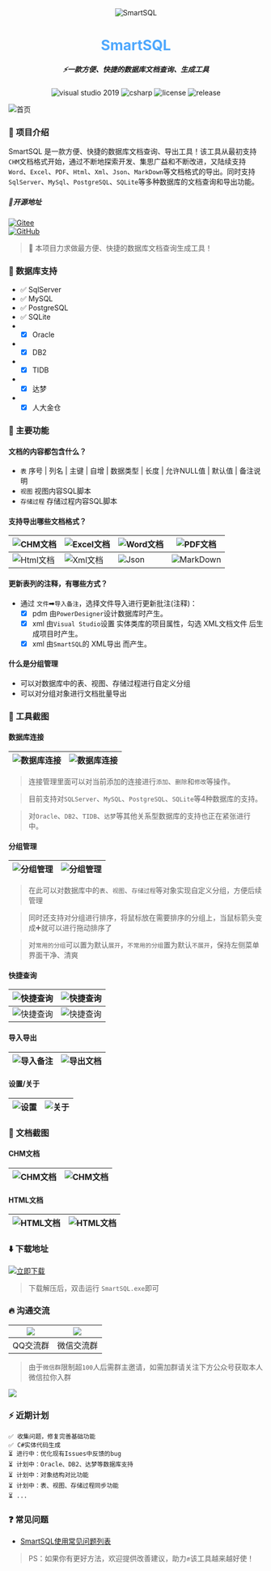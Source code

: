<div align="center">
   <img alt="SmartSQL" src="https://gitee.com/izhaofu/SmartSQL/raw/master/Img/icon.png">
	<h1 align="center" style="color:#4da7fd"><b>SmartSQL</b></h1>
</div>
<div align="center">
<h5 align="center">⚡一款方便、快捷的数据库文档查询、生成工具</h3>
</div>

<p align="center">
<img alt="visual studio 2019" src="https://img.shields.io/badge/Visual Studio-2019-blue.svg">
<img alt="csharp" src="https://img.shields.io/badge/language-csharp-brightgreen.svg">
<img alt="license" src="https://img.shields.io/badge/license-Apache-blue.svg">
<img alt="release" src="https://img.shields.io/badge/release-1.0.3.2-green">
</p>

![首页](https://gitee.com/izhaofu/SmartSQL/raw/master/Img/Banner.png)

### 🚩 项目介绍

SmartSQL 是一款方便、快捷的数据库文档查询、导出工具！该工具从最初支持`CHM`文档格式开始，通过不断地探索开发、集思广益和不断改进，又陆续支持`Word`、`Excel`、`PDF`、`Html`、`Xml`、`Json`、`MarkDown`等文档格式的导出。同时支持`SqlServer`、`MySql`、`PostgreSQL`、`SQLite`等多种数据库的文档查询和导出功能。


##### 🏅开源地址
[![Gitee](https://shields.io/badge/Gitee-https://gitee.com/izhaofu/SmartSQL-green?logo=gitee&style=flat&logoColor=red)](https://gitee.com/izhaofu/SmartSQL)  <br/>
[![GitHub](https://shields.io/badge/GitHub-https%3A%2F%2Fgithub.com%2FTeslaFly01%2FSmartSqlT-green?logo=github&style=flat)](https://github.com/TeslaFly01/SmartSqlT)

> 🚀 本项目力求做最方便、快捷的数据库文档查询生成工具！

### 💎 数据库支持
- ✅ SqlServer
- ✅ MySQL
- ✅ PostgreSQL
- ✅ SQLite
- - [x] Oracle
- - [x] DB2
- - [x] TIDB
- - [x] 达梦
- - [x] 人大金仓

### 📖 主要功能 

#### 文档的内容都包含什么？
- `表` 序号 | 列名 | 主键 | 自增 | 数据类型 | 长度 | 允许NULL值 | 默认值 | 备注说明
- `视图` 视图内容SQL脚本
- `存储过程` 存储过程内容SQL脚本

#### 支持导出哪些文档格式？
![CHM文档](https://gitee.com/izhaofu/SmartSQL/raw/master/Img/docImg/icon/chm.png) | ![Excel文档](https://gitee.com/izhaofu/SmartSQL/raw/master/Img/docImg/icon/excel.png) | ![Word文档](https://gitee.com/izhaofu/SmartSQL/raw/master/Img/docImg/icon/word.png) | ![PDF文档](https://gitee.com/izhaofu/SmartSQL/raw/master/Img/docImg/icon/pdf.png)
--|--|--|--
![Html文档](https://gitee.com/izhaofu/SmartSQL/raw/master/Img/docImg/icon/html.png) | ![Xml文档](https://gitee.com/izhaofu/SmartSQL/raw/master/Img/docImg/icon/xml.png) | ![Json](https://gitee.com/izhaofu/SmartSQL/raw/master/Img/docImg/icon/json.png) | ![MarkDown](https://gitee.com/izhaofu/SmartSQL/raw/master/Img/docImg/icon/markdown.png)

#### 更新表列的注释，有哪些方式？
- 通过 `文件`➡`导入备注`，选择文件导入进行更新批注(注释)：
    - 	[x] pdm 由`PowerDesigner`设计数据库时产生。
    - 	[x] xml 由`Visual Studio`设置 实体类库的项目属性，勾选  XML文档文件 后生成项目时产生。
    - 	[x] xml 由`SmartSQL`的 XML导出 而产生。
  
#### 什么是分组管理
- 可以对数据库中的表、视图、存储过程进行自定义分组
- 可以对分组对象进行文档批量导出

### 🎉 工具截图

#### 数据库连接

![数据库连接](https://gitee.com/izhaofu/SmartSQL/raw/master/Img/sshot-ConnectType.png)|![数据库连接](https://gitee.com/izhaofu/SmartSQL/raw/master/Img/sshot-Connect.png)
--|--

> 连接管理里面可以对当前添加的连接进行`添加`、`删除`和`修改`等操作。
 
> 目前支持对`SQLServer`、`MySQL`、`PostgreSQL`、`SQLite`等4种数据库的支持。

> 对`Oracle`、`DB2`、`TIDB`、`达梦`等其他关系型数据库的支持也正在紧张进行中。

#### 分组管理
![分组管理](https://gitee.com/izhaofu/SmartSQL/raw/master/Img/sshot-Group.png)|![分组管理](https://gitee.com/izhaofu/SmartSQL/raw/master/Img/sshot-GroupObject.png)
--|--

>  在此可以对数据库中的`表`、`视图`、`存储过程`等对象实现自定义分组，方便后续管理

>  同时还支持对分组进行排序，将鼠标放在需要排序的分组上，当鼠标箭头变成➕就可以进行拖动排序了

>  对`常用的分组`可以置为默认`展开`，`不常用的分组`置为默认`不展开`，保持左侧菜单界面干净、清爽

#### 快捷查询
| ![快捷查询](https://gitee.com/izhaofu/SmartSQL/raw/master/Img/sshot-Objects.png) | ![快捷查询](https://gitee.com/izhaofu/SmartSQL/raw/master/Img/sshot-View.png) |
|--|--|
| ![快捷查询](https://gitee.com/izhaofu/SmartSQL/raw/master/Img/sshot-Proc.png) | ![快捷查询](https://gitee.com/izhaofu/SmartSQL/raw/master/Img/sshot-Column.png) |

#### 导入导出

![导入备注](https://gitee.com/izhaofu/SmartSQL/raw/master/Img/sshot-Import.png)|![导出文档](https://gitee.com/izhaofu/SmartSQL/raw/master/Img/sshot-Export.png)
:--:|:--:

#### 设置/关于
![设置](https://gitee.com/izhaofu/SmartSQL/raw/master/Img/sshot-Setting.png) | ![关于](https://gitee.com/izhaofu/SmartSQL/raw/master/Img/sshot-About.png)
--|--


### 📰 文档截图

#### CHM文档
![CHM文档](https://gitee.com/izhaofu/SmartSQL/raw/master/Img/docImg/chm.png)|![CHM文档](https://gitee.com/izhaofu/SmartSQL/raw/master/Img/docImg/chmd.png)
|--|--|

#### HTML文档
![HTML文档](https://gitee.com/izhaofu/SmartSQL/raw/master/Img/docImg/html.png)|![HTML文档](https://gitee.com/izhaofu/SmartSQL/raw/master/Img/docImg/htmlt.png)
|--|--|


### ⬇️ 下载地址

[![立即下载](https://img.shields.io/badge/download-%E7%AB%8B%E5%8D%B3%E4%B8%8B%E8%BD%BD-blue)](https://gitee.com/izhaofu/SmartSQL/releases)  

> 下载解压后，双击运行 `SmartSQL.exe`即可

### 🔥 沟通交流

 ![](https://gitee.com/izhaofu/SmartSQL/raw/master/Img/sshot-ContactQQ.png) | ![](https://gitee.com/izhaofu/SmartSQL/raw/master/Img/sshot-Contact1.png) 
|:--:|:--:|
| QQ交流群 | 微信交流群 |

 > 由于`微信群`限制超`100`人后需群主邀请，如需加群请关注下方公众号获取本人微信拉你入群

![](https://gitee.com/izhaofu/SmartSQL/raw/master/Img/sshot-mp.png)


### ⚡ 近期计划

	✅ 收集问题，修复完善基础功能
	✅ C#实体代码生成
	⏳ 进行中：优化现有Issues中反馈的bug
	⏳ 计划中：Oracle、DB2、达梦等数据库支持
	⏳ 计划中：对象结构对比功能
	⏳ 计划中：表、视图、存储过程同步功能
	⏳ ...

### ❓ 常见问题

-  [SmartSQL使用常见问题列表](https://gitee.com/dotnetchina/SmartSQL/blob/master/Question.md)

> PS：如果你有更好方法，欢迎提供改善建议，助力✊该工具越来越好使！